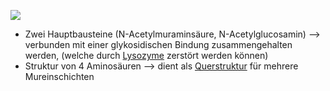![](Pasted%20image%2020231012115910.png)
- Zwei Hauptbausteine (N-Acetylmuraminsäure, N-Acetylglucosamin) --> verbunden mit einer glykosidischen Bindung zusammengehalten werden, (welche durch [Lysozyme](Lysozym) zerstört werden können)
- Struktur von 4 Aminosäuren --> dient als [Querstruktur](Aufbau%20der%20Zellhülle%20von%20Gram+%20Bakterien.md) für mehrere Mureinschichten 